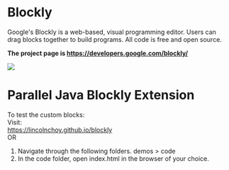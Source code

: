 # Blockly

Google's Blockly is a web-based, visual programming editor.  Users can drag
blocks together to build programs.  All code is free and open source.

**The project page is https://developers.google.com/blockly/**

![](https://developers.google.com/blockly/sample.png)

# Parallel Java Blockly Extension

To test the custom blocks:    
Visit:    
https://lincolnchoy.github.io/blockly    
OR    
1. Navigate through the following folders. demos > code 
2. In the code folder, open index.html in the browser of your choice.

